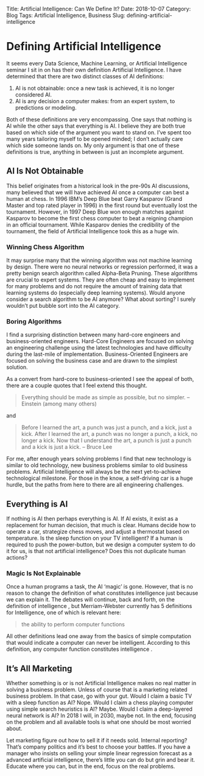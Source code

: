 Title: Artificial Intelligence: Can We Define It?
Date: 2018-10-07
Category: Blog
Tags: Artificial Intelligence, Business
Slug: defining-artificial-intelligence

# Defining Artificial Intelligence

It seems every Data Science, Machine Learning, or Artificial Intelligence seminar I sit in on has their own definition Artificial Intelligence. I have determined that there are two distinct classes of AI definitions:

1. AI is not obtainable: once a new task is achieved, it is no longer considered AI.
2. AI is any decision a computer makes: from an expert system, to predictions or modeling.

Both of these definitions are very encompassing. One says that nothing is AI while the other says that everything is AI. I believe they are both true based on which side of the argument you want to stand on. I’ve spent too many years tailoring myself to be opened minded; I don’t actually care which side someone lands on. My only argument is that one of these definitions is true, anything in between is just an incomplete argument.

## AI Is Not Obtainable

This belief originates from a historical look in the pre-90s AI discussions, many believed that we will have achieved AI once a computer can best a human at chess.  In 1996 IBM’s Deep Blue beat Garry Kasparov (Grand Master and top rated player in 1996) in the first round but eventually lost the tournament.  However, in 1997 Deep Blue won enough matches against Kasparov to become the first chess computer to beat a reigning champion in an official tournament.  While Kasparov denies the credibility of the tournament, the field of Artificial Intelligence took this as a huge win.

### Winning Chess Algorithm

It may surprise many that the winning algorithm was not machine learning by design.  There were no neural networks or regression performed, it was a pretty benign search algorithm called Alpha-Beta Pruning.  These algorithms are crucial to expert systems.  They are often cheap and easy to implement for many problems and do not require the amount of training data that learning systems do (especially deep learning systems).  Would anyone consider a search algorithm to be AI anymore?  What about sorting?  I surely wouldn’t put bubble sort into the AI category.

### Boring Algorithms

I find a surprising distinction between many hard-core engineers and business-oriented engineers.  Hard-Core Engineers are focused on solving an engineering challenge using the latest technologies and have difficulty during the last-mile of implementation.  Business-Oriented Engineers are focused on solving the business case and are drawn to the simplest solution.

As a convert from hard-core to business-oriented I see the appeal of both, there are a couple quotes that I feel extend this thought.

> Everything should be made as simple as possible, but no simpler.  – Einstein (among many others)

and

> Before I learned the art, a punch was just a punch, and a kick, just a kick. After I learned the art, a punch was no longer a punch, a kick, no longer a kick. Now that I understand the art, a punch is just a punch and a kick is just a kick. – Bruce Lee

For me, after enough years solving problems I find that new technology is similar to old technology, new business problems similar to old business problems.  Artificial Intelligence will always be the next yet-to-achieve technological milestone.  For those in the know, a self-driving car is a huge hurdle, but the paths from here to there are all engineering challenges.

## Everything is AI

If nothing is AI then perhaps everything is AI.  If AI exists, it exist as a replacement for human decision, that much is clear.  Humans decide how to operate a car, strategize chess moves, and adjust a thermostat based on temperature.  Is the sleep function on your TV intelligent?  If a human is required to push the power-button, but we design a computer system to do it for us, is that not artificial intelligence?  Does this not duplicate human actions?

### Magic Is Not Explainable

Once a human programs a task, the AI ‘magic’ is gone.  However, that is no reason to change the definition of what constitutes intelligence just because we can explain it.  The debates will continue, back and forth, on the definition of intelligence , but Merriam-Webster currently has 5 definitions for Intelligence, one of which is relevant here:

> the ability to perform computer functions

All other definitions lead one away from the basics of simple computation that would indicate a computer can never be intelligent.  According to this definition, any computer function constitutes intelligence .

## It’s All Marketing

Whether something is or is not Artificial Intelligence makes no real matter in solving a business problem.  Unless of course that is a marketing related business problem.  In that case, go with your gut.  Would I claim a basic TV with a sleep function as AI?  Nope.  Would I claim a chess playing computer using simple search heuristics is AI?  Maybe.  Would I claim a deep-layered neural network is AI?  In 2018 I will, in 2030, maybe not.  In the end, focusing on the problem and all available tools is what one should be most worried about.

Let marketing figure out how to sell it if it needs sold.  Internal reporting?  That’s company politics and it’s best to choose your battles.  If you have a manager who insists on selling your simple linear regression forecast as a advanced artificial intelligence, there’s little you can do but grin and bear it.  Educate where you can, but in the end, focus on the real problems.